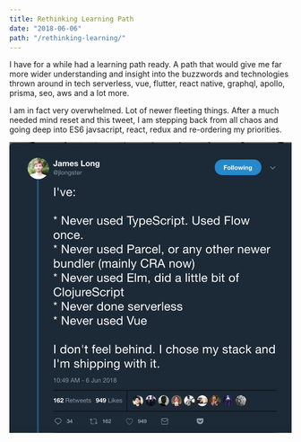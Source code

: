 ```yaml
---
title: Rethinking Learning Path
date: "2018-06-06"
path: "/rethinking-learning/"
---
```


I have for a while had a learning path ready. A path that would give me far more wider understanding and insight into the buzzwords and technologies thrown around in tech serverless, vue, flutter, react native, graphql, apollo, prisma, seo, aws and a lot more.

I am in fact very overwhelmed. Lot of newer fleeting things. After a much needed mind reset and this tweet, I am stepping back from all chaos and going deep into ES6 javsacript, react, redux and re-ordering my priorities.

![James long tweet](../James-long-stack-tweet.png)
